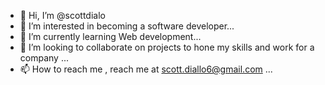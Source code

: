 - 👋 Hi, I’m @scottdialo
- 👀 I’m interested in becoming a software developer...
- 🌱 I’m currently learning Web development...
- 💞️ I’m looking to collaborate on projects to hone my skills and work for a company ...
- 📫 How to reach me , reach me at scott.diallo6@gmail.com ...

<!---
scottdialo/scottdialo is a ✨ special ✨ repository because its `README.md` (this file) appears on your GitHub profile.
You can click the Preview link to take a look at your changes.
--->

